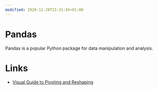 ```yaml
---
modified: 2020-11-29T23:31:45+01:00
---
```


# Pandas

Pandas is a popular Python package for data manipulation and analysis.

# Links
- [Visual Guide to Pivoting and Reshaping](https://jalammar.github.io/visualizing-pandas-pivoting-and-reshaping/)